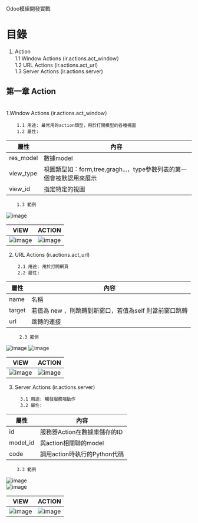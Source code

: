 Odoo模組開發實戰
# 目錄
 1.	Action 
    <br/>
    1.1 Window Actions (ir.actions.act_window）
    <br/>
    1.2 URL Actions (ir.actions.act_url)
    <br/>
    1.3 Server Actions (ir.actions.server)
    <br/>
 
    
## 第一章 Action
<br/>
1.Window Actions (ir.actions.act_window）
      <br/>   
      
        1.1 用途: 最常用的action類型，用於打開模型的各種視圖    
        1.2 屬性: 
 
|  屬性 | 內容 | 
| --------  | -------- | 
| res_model | 數據model |  
| view_type | 視圖類型如：form,tree,gragh...，type參數列表的第一個會被默認用來展示 |
| view_id   | 指定特定的視圖|
     
        1.3 範例
![image](https://user-images.githubusercontent.com/90267374/133017141-03b48765-ae6f-479a-a596-16a18692d332.png)
      
| VIEW      | ACTION   | 
| --------  | -------- | 
|  ![image](https://user-images.githubusercontent.com/90267374/133016606-58fd20a1-baf7-4b38-aed4-d27867b33aeb.png) |  ![image](https://user-images.githubusercontent.com/90267374/133016564-47b5b2d4-92c1-4079-9116-d6593b136593.png) |

 2. URL Actions (ir.actions.act_url)
      <br/>
      
         2.1 用途: 用於打開網頁
         2.2 屬性: 
 
|  屬性 | 內容 | 
| --------  | -------- | 
| name   | 名稱 |  
| target |  若值為 new ，則跳轉到新窗口，若值為self 則當前窗口跳轉 |
| url    | 跳轉的連接 |
     
         2.3 範例       
![image](https://user-images.githubusercontent.com/90267374/133021095-441a1591-b9ae-46f9-9594-27de58cbe697.png)
![image](https://user-images.githubusercontent.com/90267374/133040030-2a0ce9bb-b47c-4130-9855-b2c6ef3e7895.png)

| VIEW      | ACTION   | 
| --------  | -------- | 
|  ![image](https://user-images.githubusercontent.com/90267374/133020824-5bb7d0a1-48ce-4653-9e3e-775d3b663448.png) | ![image](https://user-images.githubusercontent.com/90267374/133020711-fdb70845-af8f-43c9-ab0c-c360742ca84f.png) |

3. Server Actions (ir.actions.server)
      <br/>
      
         3.1 用途: 觸發服務端動作
         3.2 屬性: 

|  屬性 | 內容 | 
| --------  | -------- | 
| id        | 服務器Action在數據庫儲存的ID |  
| model_id  | 與action相關聯的model |
| code      | 調用action時執行的Python代碼|
        
        3.3 範例       
![image](https://user-images.githubusercontent.com/90267374/133039405-4698cf3d-ffb8-4800-a63b-f21a4b63d729.png)
<br/>
![image](https://user-images.githubusercontent.com/90267374/133039494-deb4ba7b-f7dd-49b6-900d-8d8451f584aa.png)


| VIEW      | ACTION   | 
| --------  | -------- | 
|![image](https://user-images.githubusercontent.com/90267374/133039789-65901def-d147-409d-80be-faaf8ca3ee43.png)| ![image](https://user-images.githubusercontent.com/90267374/133039673-a4f2ac7b-bb57-481d-bc81-b4bc1bbcf521.png)|

